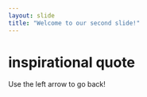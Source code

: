 ```yaml
---
layout: slide
title: "Welcome to our second slide!"
---
```

# inspirational quote
Use the left arrow to go back!
